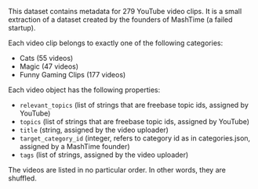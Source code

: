 This dataset contains metadata for 279 YouTube video clips. It is a small extraction of a
dataset created by the founders of MashTime (a failed startup).

Each video clip belongs to exactly one of the following categories:

* Cats (55 videos)
* Magic (47 videos)
* Funny Gaming Clips (177 videos)

Each video object has the following properties:

* `relevant_topics` (list of strings that are freebase topic ids, assigned by YouTube)
* `topics` (list of strings that are freebase topic ids, assigned by YouTube)
* `title` (string, assigned by the video uploader)
* `target_category_id` (integer, refers to category id as in categories.json, assigned by a MashTime founder)
* `tags` (list of strings, assigned by the video uploader)

The videos are listed in no particular order. In other words, they are shuffled.
